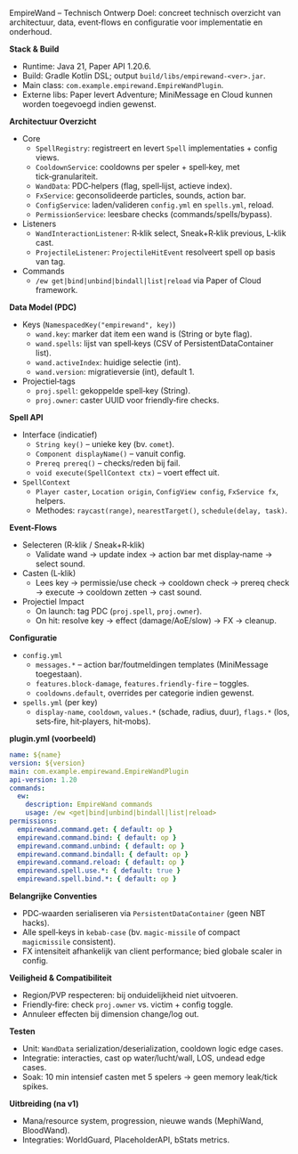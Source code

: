 EmpireWand – Technisch Ontwerp
Doel: concreet technisch overzicht van architectuur, data, event‑flows en configuratie voor implementatie en onderhoud.

**Stack & Build**
- Runtime: Java 21, Paper API 1.20.6.
- Build: Gradle Kotlin DSL; output `build/libs/empirewand-<ver>.jar`.
- Main class: `com.example.empirewand.EmpireWandPlugin`.
- Externe libs: Paper levert Adventure; MiniMessage en Cloud kunnen worden toegevoegd indien gewenst.

**Architectuur Overzicht**
- Core
  - `SpellRegistry`: registreert en levert `Spell` implementaties + config views.
  - `CooldownService`: cooldowns per speler + spell‑key, met tick‑granulariteit.
  - `WandData`: PDC‑helpers (flag, spell‑lijst, actieve index).
  - `FxService`: geconsolideerde particles, sounds, action bar.
  - `ConfigService`: laden/valideren `config.yml` en `spells.yml`, reload.
  - `PermissionService`: leesbare checks (commands/spells/bypass).
- Listeners
  - `WandInteractionListener`: R‑klik select, Sneak+R‑klik previous, L‑klik cast.
  - `ProjectileListener`: `ProjectileHitEvent` resolveert spell op basis van tag.
- Commands
  - `/ew get|bind|unbind|bindall|list|reload` via Paper of Cloud framework.

**Data Model (PDC)**
- Keys (`NamespacedKey("empirewand", key)`)
  - `wand.key`: marker dat item een wand is (String or byte flag).
  - `wand.spells`: lijst van spell‑keys (CSV of PersistentDataContainer list).
  - `wand.activeIndex`: huidige selectie (int).
  - `wand.version`: migratieversie (int), default 1.
- Projectiel‑tags
  - `proj.spell`: gekoppelde spell‑key (String).
  - `proj.owner`: caster UUID voor friendly‑fire checks.

**Spell API**
- Interface (indicatief)
  - `String key()` – unieke key (bv. `comet`).
  - `Component displayName()` – vanuit config.
  - `Prereq prereq()` – checks/reden bij fail.
  - `void execute(SpellContext ctx)` – voert effect uit.
- `SpellContext`
  - `Player caster`, `Location origin`, `ConfigView config`, `FxService fx`, helpers.
  - Methodes: `raycast(range)`, `nearestTarget()`, `schedule(delay, task)`.

**Event‑Flows**
- Selecteren (R‑klik / Sneak+R‑klik)
  - Validate wand → update index → action bar met display‑name → select sound.
- Casten (L‑klik)
  - Lees key → permissie/use check → cooldown check → prereq check → execute → cooldown zetten → cast sound.
- Projectiel Impact
  - On launch: tag PDC (`proj.spell`, `proj.owner`).
  - On hit: resolve key → effect (damage/AoE/slow) → FX → cleanup.

**Configuratie**
- `config.yml`
  - `messages.*` – action bar/foutmeldingen templates (MiniMessage toegestaan).
  - `features.block-damage`, `features.friendly-fire` – toggles.
  - `cooldowns.default`, overrides per categorie indien gewenst.
- `spells.yml` (per key)
  - `display-name`, `cooldown`, `values.*` (schade, radius, duur), `flags.*` (los, sets‑fire, hit‑players, hit‑mobs).

**plugin.yml (voorbeeld)**
```yaml
name: ${name}
version: ${version}
main: com.example.empirewand.EmpireWandPlugin
api-version: 1.20
commands:
  ew:
    description: EmpireWand commands
    usage: /ew <get|bind|unbind|bindall|list|reload>
permissions:
  empirewand.command.get: { default: op }
  empirewand.command.bind: { default: op }
  empirewand.command.unbind: { default: op }
  empirewand.command.bindall: { default: op }
  empirewand.command.reload: { default: op }
  empirewand.spell.use.*: { default: true }
  empirewand.spell.bind.*: { default: op }
```

**Belangrijke Conventies**
- PDC‑waarden serialiseren via `PersistentDataContainer` (geen NBT hacks).
- Alle spell‑keys in `kebab-case` (bv. `magic-missile` of compact `magicmissile` consistent).
- FX intensiteit afhankelijk van client performance; bied globale scaler in config.

**Veiligheid & Compatibiliteit**
- Region/PVP respecteren: bij onduidelijkheid niet uitvoeren.
- Friendly‑fire: check `proj.owner` vs. victim + config toggle.
- Annuleer effecten bij dimension change/log out.

**Testen**
- Unit: `WandData` serialization/deserialization, cooldown logic edge cases.
- Integratie: interacties, cast op water/lucht/wall, LOS, undead edge cases.
- Soak: 10 min intensief casten met 5 spelers → geen memory leak/tick spikes.

**Uitbreiding (na v1)**
- Mana/resource system, progression, nieuwe wands (MephiWand, BloodWand).
- Integraties: WorldGuard, PlaceholderAPI, bStats metrics.


